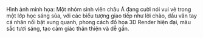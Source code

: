Hình ảnh minh họa: Một nhóm sinh viên châu Á đang cười nói vui vẻ trong một lớp học sáng sủa, với các biểu tượng giao tiếp như lời chào, dấu vân tay cá nhân nổi bật xung quanh, phong cách đồ họa 3D Render hiện đại, màu sắc tươi sáng, tạo cảm giác thân thiện và dễ gần.